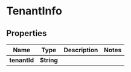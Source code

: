 

# TenantInfo


## Properties

| Name | Type | Description | Notes |
|------------ | ------------- | ------------- | -------------|
|**tenantId** | **String** |  |  |




